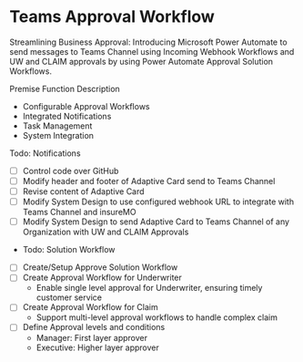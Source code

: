 # Teams Approval Workflow
Streamlining Business Approval: Introducing Microsoft Power Automate to send messages to Teams Channel using Incoming Webhook Workflows and UW and CLAIM approvals by using Power Automate Approval Solution Workflows.


Premise Function Description
- Configurable Approval Workflows
- Integrated Notifications
- Task Management
- System Integration


Todo: Notifications
- [ ] Control code over GitHub
- [ ] Modify header and footer of Adaptive Card send to Teams Channel
- [ ] Revise content of Adaptive Card
- [ ] Modify System Design to use configured webhook URL to integrate with Teams Channel and insureMO
- [ ] Modify System Design to send Adaptive Card to Teams Channel of any Organization with UW and CLAIM Approvals
- 
  Todo: Solution Workflow
- [ ] Create/Setup Approve Solution Workflow
- [ ] Create Approval Workflow for Underwriter
    - Enable single level approval for Underwriter, ensuring timely customer service
- [ ] Create Approval Workflow for Claim
    - Support multi-level approval workflows to handle complex claim
- [ ] Define Approval levels and conditions
    - Manager: First layer approver
    - Executive: Higher layer approver